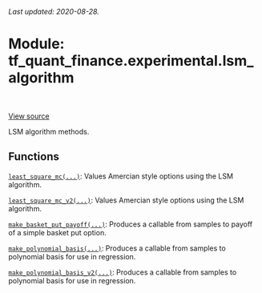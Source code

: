 <!--
This file is generated by a tool. Do not edit directly.
For open-source contributions the docs will be updated automatically.
-->

*Last updated: 2020-08-28.*

<div itemscope itemtype="http://developers.google.com/ReferenceObject">
<meta itemprop="name" content="tf_quant_finance.experimental.lsm_algorithm" />
<meta itemprop="path" content="Stable" />
</div>

# Module: tf_quant_finance.experimental.lsm_algorithm

<!-- Insert buttons and diff -->

<table class="tfo-notebook-buttons tfo-api" align="left">
</table>

<a target="_blank" href="https://github.com/google/tf-quant-finance/blob/master/tf_quant_finance/experimental/lsm_algorithm/__init__.py">View source</a>



LSM algorithm methods.



## Functions

[`least_square_mc(...)`](../../tf_quant_finance/experimental/lsm_algorithm/least_square_mc.md): Values Amercian style options using the LSM algorithm.

[`least_square_mc_v2(...)`](../../tf_quant_finance/experimental/lsm_algorithm/least_square_mc_v2.md): Values Amercian style options using the LSM algorithm.

[`make_basket_put_payoff(...)`](../../tf_quant_finance/experimental/lsm_algorithm/make_basket_put_payoff.md): Produces a callable from samples to payoff of a simple basket put option.

[`make_polynomial_basis(...)`](../../tf_quant_finance/experimental/lsm_algorithm/make_polynomial_basis.md): Produces a callable from samples to polynomial basis for use in regression.

[`make_polynomial_basis_v2(...)`](../../tf_quant_finance/experimental/lsm_algorithm/make_polynomial_basis_v2.md): Produces a callable from samples to polynomial basis for use in regression.

